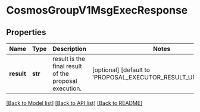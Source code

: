 # CosmosGroupV1MsgExecResponse

## Properties
Name | Type | Description | Notes
------------ | ------------- | ------------- | -------------
**result** | **str** | result is the final result of the proposal execution. | [optional] [default to 'PROPOSAL_EXECUTOR_RESULT_UNSPECIFIED']

[[Back to Model list]](../README.md#documentation-for-models) [[Back to API list]](../README.md#documentation-for-api-endpoints) [[Back to README]](../README.md)

